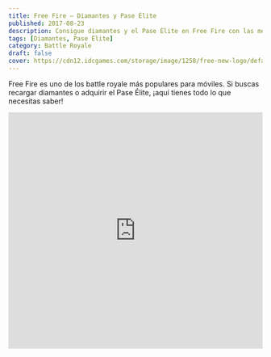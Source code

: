 ```yaml
---
title: Free Fire – Diamantes y Pase Élite
published: 2017-08-23
description: Consigue diamantes y el Pase Élite en Free Fire con las mejores ofertas del mercado.
tags: [Diamantes, Pase Élite]
category: Battle Royale
draft: false
cover: https://cdn12.idcgames.com/storage/image/1258/free-new-logo/default.jpg
---
```


Free Fire es uno de los battle royale más populares para móviles. Si buscas recargar diamantes o adquirir el Pase Élite, ¡aquí tienes todo lo que necesitas saber!

<iframe width="100%" height="468" src="https://www.youtube.com/embed/oCuFE61gq5Y" title="Free Fire Trailer" frameborder="0" allowfullscreen></iframe>
